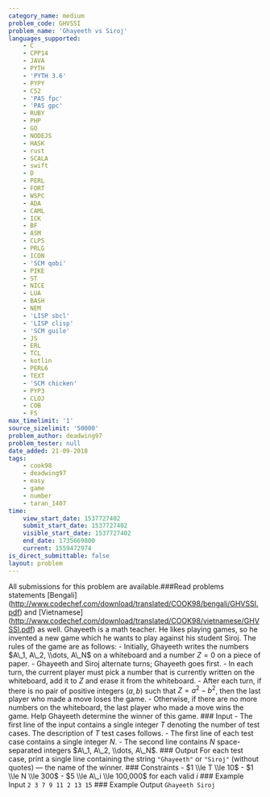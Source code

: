 ```yaml
---
category_name: medium
problem_code: GHVSSI
problem_name: 'Ghayeeth vs Siroj'
languages_supported:
    - C
    - CPP14
    - JAVA
    - PYTH
    - 'PYTH 3.6'
    - PYPY
    - CS2
    - 'PAS fpc'
    - 'PAS gpc'
    - RUBY
    - PHP
    - GO
    - NODEJS
    - HASK
    - rust
    - SCALA
    - swift
    - D
    - PERL
    - FORT
    - WSPC
    - ADA
    - CAML
    - ICK
    - BF
    - ASM
    - CLPS
    - PRLG
    - ICON
    - 'SCM qobi'
    - PIKE
    - ST
    - NICE
    - LUA
    - BASH
    - NEM
    - 'LISP sbcl'
    - 'LISP clisp'
    - 'SCM guile'
    - JS
    - ERL
    - TCL
    - kotlin
    - PERL6
    - TEXT
    - 'SCM chicken'
    - PYP3
    - CLOJ
    - COB
    - FS
max_timelimit: '1'
source_sizelimit: '50000'
problem_author: deadwing97
problem_tester: null
date_added: 21-09-2018
tags:
    - cook98
    - deadwing97
    - easy
    - game
    - number
    - taran_1407
time:
    view_start_date: 1537727402
    submit_start_date: 1537727402
    visible_start_date: 1537727402
    end_date: 1735669800
    current: 1559472974
is_direct_submittable: false
layout: problem
---
```

All submissions for this problem are available.\###Read problems statements \[Bengali\](http://www.codechef.com/download/translated/COOK98/bengali/GHVSSI.pdf) and \[Vietnamese\](http://www.codechef.com/download/translated/COOK98/vietnamese/GHVSSI.pdf) as well. Ghayeeth is a math teacher. He likes playing games, so he invented a new game which he wants to play against his student Siroj. The rules of the game are as follows: - Initially, Ghayeeth writes the numbers $A\_1, A\_2, \\dots, A\_N$ on a whiteboard and a number $Z=0$ on a piece of paper. - Ghayeeth and Siroj alternate turns; Ghayeeth goes first. - In each turn, the current player must pick a number that is currently written on the whiteboard, add it to $Z$ and erase it from the whiteboard. - After each turn, if there is no pair of positive integers $(a, b)$ such that $Z = a^2 - b^2$, then the last player who made a move loses the game. - Otherwise, if there are no more numbers on the whiteboard, the last player who made a move wins the game. Help Ghayeeth determine the winner of this game. ### Input - The first line of the input contains a single integer $T$ denoting the number of test cases. The description of $T$ test cases follows. - The first line of each test case contains a single integer $N$. - The second line contains $N$ space-separated integers $A\_1, A\_2, \\dots, A\_N$. ### Output For each test case, print a single line containing the string `"Ghayeeth"` or `"Siroj"` (without quotes) — the name of the winner. ### Constraints - $1 \\le T \\le 10$ - $1 \\le N \\le 300$ - $5 \\le A\_i \\le 100,000$ for each valid $i$ ### Example Input ``` 2 3 7 9 11 2 13 15 ``` ### Example Output ``` Ghayeeth Siroj ```
